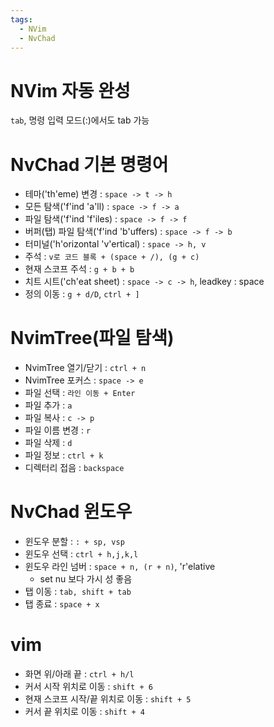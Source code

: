 ```yaml
---
tags:
  - NVim
  - NvChad
---
```

# NVim 자동 완성

`tab`, 명령 입력 모드(:)에서도 tab 가능

# NvChad 기본 명령어

- 테마('th'eme) 변경 : `space -> t -> h`
- 모든 탐색('f'ind 'a'll) : `space -> f -> a`
- 파일 탐색('f'ind 'f'iles) : `space -> f -> f`
- 버퍼(탭) 파일 탐색('f'ind 'b'uffers) : `space -> f -> b` 
- 터미널('h'orizontal 'v'ertical) : `space -> h, v`
- 주석 : `v로 코드 블록 + (space + /), (g + c)`
- 현재 스코프 주석 : `g + b + b`  
- 치트 시트('ch'eat sheet) : `space -> c -> h`, leadkey : space
- 정의 이동 : `g + d/D`, `ctrl + ]`

# NvimTree(파일 탐색)

- NvimTree 열기/닫기 : `ctrl + n`
- NvimTree 포커스 : `space -> e`
- 파일 선택 : `라인 이동 + Enter`
- 파일 추가 : `a`
- 파일 복사 : `c -> p`
- 파일 이름 변경 : `r`
- 파일 삭제 : `d`
- 파일 정보 : `ctrl + k`
- 디렉터리 접음 : `backspace`

# NvChad 윈도우

- 윈도우 분할 : `: + sp, vsp`
- 윈도우 선택 : `ctrl + h,j,k,l`
- 윈도우 라인 넘버 : `space + n, (r + n)`, 'r'elative
	- set nu 보다 가시 성 좋음
- 탭 이동 : `tab, shift + tab`
- 탭 종료 : `space + x`

# vim

- 화면 위/아래 끝 : `ctrl + h/l`
- 커서 시작 위치로 이동 : `shift + 6`
- 현재 스코프 시작/끝 위치로 이동 : `shift + 5`
- 커서 끝 위치로 이동 : `shift + 4`